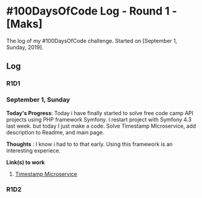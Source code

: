 # #100DaysOfCode Log - Round 1 - [Maks]

The log of my #100DaysOfCode challenge. Started on [September 1, Sunday, 2019].

## Log

### R1D1 
### September 1, Sunday

**Today's Progress**: Today i have finally started to solve free code camp API projects using PHP framework Symfony. 
I restart project with Symfony 4.3 last week. but today I just make a code.
 Solve Timestamp Microservice, add description to Readme, and main page.

**Thoughts** : I know i had to to that early. Using this framework is an interesting experiece.

**Link(s) to work**
1. [Timestamp Microservice](https://github.com/maks-ushakov/symfony-fcc-backend-api)

### R1D2
